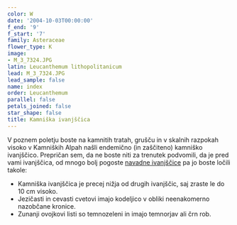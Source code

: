 ```yaml
---
color: W
date: '2004-10-03T00:00:00'
f_end: '9'
f_start: '7'
family: Asteraceae
flower_type: K
image:
- M_3_7324.JPG
latin: Leucanthemum lithopolitanicum
lead: M_3_7324.JPG
lead_sample: false
name: index
order: Leucanthemum
parallel: false
petals_joined: false
star_shape: false
title: Kamniška ivanjščica
---
```

V poznem poletju boste na kamnitih tratah, grušču in v skalnih razpokah visoko v Kamniških Alpah našli endemično (in zaščiteno) kamniško ivanjščico. Prepričan sem, da ne boste niti za trenutek podvomili, da je pred vami ivanjščica, od mnogo bolj pogoste [navadne ivanjščice](../LeucanthemumIrcutianum(NavadnaIvanjscica)/si_LeucanthemumIrcutianum(NavadnaIvanjscica).asp) pa jo boste ločili takole:

-   Kamniška ivanjščica je precej nižja od drugih ivanjščic, saj zraste le do 10 cm visoko.
-   Jezičasti in cevasti cvetovi imajo kodeljico v obliki neenakomerno nazobčane kronice.
-   Zunanji ovojkovi listi so temnozeleni in imajo temnorjav ali črn rob.
